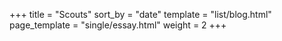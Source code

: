 +++
title = "Scouts"
sort_by = "date"
template = "list/blog.html"
page_template = "single/essay.html"
weight = 2
+++

